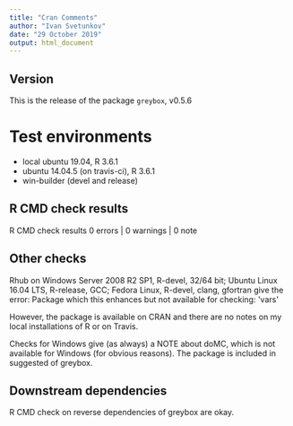 ```yaml
---
title: "Cran Comments"
author: "Ivan Svetunkov"
date: "29 October 2019"
output: html_document
---
```

## Version
This is the release of the package ``greybox``, v0.5.6

# Test environments
* local ubuntu 19.04, R 3.6.1
* ubuntu 14.04.5 (on travis-ci), R 3.6.1
* win-builder (devel and release)

## R CMD check results
R CMD check results
0 errors | 0 warnings | 0 note

## Other checks
Rhub on Windows Server 2008 R2 SP1, R-devel, 32/64 bit; Ubuntu Linux 16.04 LTS, R-release, GCC; Fedora Linux, R-devel, clang, gfortran give the error:
Package which this enhances but not available for checking: 'vars'

However, the package is available on CRAN and there are no notes on my local installations of R or on Travis.


Checks for Windows give (as always) a NOTE about doMC, which is not available for Windows (for obvious reasons). The package is included in suggested of greybox.

## Downstream dependencies
R CMD check on reverse dependencies of greybox are okay.

